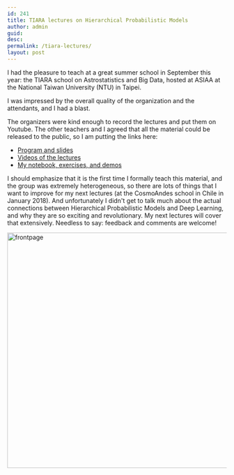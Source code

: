 ```yaml
---
id: 241
title: TIARA lectures on Hierarchical Probabilistic Models
author: admin
guid:
desc:  
permalink: /tiara-lectures/
layout: post
---
```


I had the pleasure to teach at a great summer school in September this year: the TIARA school on Astrostatistics and Big Data, hosted at ASIAA at the National Taiwan University (NTU) in Taipei. 

I was impressed by the overall quality of the organization and the attendants, and I had a blast.

The organizers were kind enough to record the lectures and put them on Youtube. The other teachers and I agreed that all the material could be released to the public, so I am putting the links here:
- [Program and slides](http://events.asiaa.sinica.edu.tw/school/20170904/program.php)
- [Videos of the lectures](https://www.youtube.com/playlist?list=PL5LZ0ljyyF0YGDrBpE6skkZaUPL2fuknw)
- [My notebook, exercises, and demos](https://github.com/ixkael/Prob-tools/blob/master/notebooks/Fitting%20a%20line%20to%20data%20-%20a%20full%20tutorial.ipynb)

I should emphasize that it is the first time I formally teach this material, and the group was extremely heterogeneous, so there are lots of things that I want to improve for my next lectures (at the CosmoAndes school in Chile in January 2018). And unfortunately I didn't get to talk much about the actual connections between Hierarchical Probabilistic Models and Deep Learning, and why they are so exciting and revolutionary. My next lectures will cover that extensively. Needless to say: feedback and comments are welcome!

<img src="{{ site.baseurl }}/assets/img/frontpage.jpg" alt="frontpage" width="543" height="540" class="aligncenter size-full wp-image-1893" />